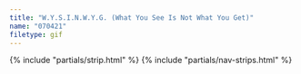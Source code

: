 ```yaml
---
title: "W.Y.S.I.N.W.Y.G. (What You See Is Not What You Get)"
name: "070421"
filetype: gif
---
```


{% include "partials/strip.html" %}
{% include "partials/nav-strips.html" %}